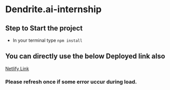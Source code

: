 # Dendrite.ai-internship

## Step to Start the project
- In your terminal type
`npm install `
## You can directly use the below Deployed link also

[Netlify Link](https://dashing-mochi-bbc618.netlify.app/)

### Please refresh once if some error uccur during load.
